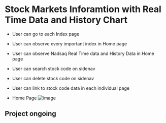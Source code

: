 # Stock Markets Inforamtion with Real Time Data and History Chart

- User can go to each Index page
- User can observe every important index in Home page
- User can observe Nadsaq Real Time data and History Data in Home page
- User can search stock code on sidenav
- User can delete stock code on sidenav
- User can link to stock code data in each individual page

- Home Page
![image](https://github.com/libterty/Stocks-Market-Infomation-with-Chart/blob/master/client/src/assets/Home.png)

## Project ongoing



